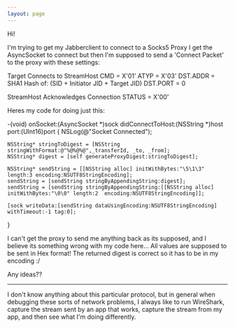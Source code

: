 ```yaml
---
layout: page
---
```




Hi!

I'm trying to get my Jabberclient to connect to a Socks5 Proxy
I get the AsyncSocket to connect but then I'm supposed to send a 'Connect Packet' to the proxy with these settings:

    
Target Connects to StreamHost
CMD = X'01'
ATYP = X'03'
DST.ADDR = SHA1 Hash of: (SID + Initiator JID + Target JID)
DST.PORT = 0

StreamHost Acknowledges Connection
STATUS = X'00'


Heres my code for doing just this:

    
-(void) onSocket:(AsyncSocket *)sock didConnectToHost:(NSString *)host port:(UInt16)port
{
	NSLog(@"Socket Connected");

	NSString* stringToDigest = [NSString stringWithFormat:@"%@%@%@",_transferId, _to, _from];
	NSString* digest = [self generateProxyDigest:stringToDigest];
	
	NSString* sendString = [[NSString alloc] initWithBytes:"\5\1\3" length:3 encoding:NSUTF8StringEncoding];
	sendString = [sendString stringByAppendingString:digest];
	sendString = [sendString stringByAppendingString:[[NSString alloc] initWithBytes:"\0\0" length:2  encoding:NSUTF8StringEncoding]];
	
	[sock writeData:[sendString dataUsingEncoding:NSUTF8StringEncoding] withTimeout:-1 tag:0];

}


I can't get the proxy to send me anything back as its supposed, and I believe its something wrong with my code here...
All values are supposed to be sent in Hex format!
The returned digest is correct so it has to be in my encoding :/

Any ideas??

----
I don't know anything about this particular protocol, but in general when debugging these sorts of network problems, I always like to run WireShark, capture the stream sent by an app that works, capture the stream from my app, and then see what I'm doing differently.
